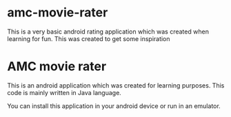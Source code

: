 # amc-movie-rater
This is a very basic android rating application which was created when learning for fun. This was created to get some inspiration

# AMC movie rater

This is an android application which was created for learning purposes. This code is mainly written in Java language.

You can install this application in your android device or run in an emulator.
